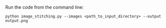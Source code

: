 Run the code from the command line:

```
python image_stitching.py --images <path_to_input_directory> --output output.png
```
